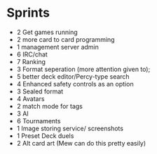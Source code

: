 Sprints
==

- 2 Get games running
- 2 more card to card programming
- 1 management server admin
- 6 IRC/chat
- 7 Ranking
- 3 Format seperation (more attention given to);
- 5 better deck editor/Percy-type search
- 4 Enhanced safety controls as an option
- 3 Sealed format
- 4 Avatars
- 2 match mode for tags
- 3 AI 
- 6 Tournaments
- 1 Image storing service/ screenshots
- 1 Preset Deck duels
- 2 Alt card art (Mew can do this pretty easily)
